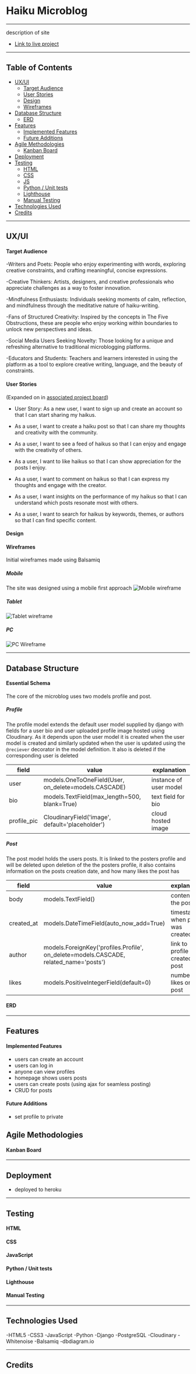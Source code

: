 # Haiku Microblog

---

description of site

- [Link to live project](https://haiku-microblog-ff81dfcf5cfd.herokuapp.com/)

---

## Table of Contents

- [UX/UI](#uxui)
  - [Target Audience](#target-audience)
  - [User Stories](#user-stories)
  - [Design](#design)
  - [Wireframes](#wireframes)
- [Database Structure](#database-structure)
  - [ERD](#erd)
- [Features](#features)
  - [Implemented Features](#implemented-features)
  - [Future Additions](#future-additions)
- [Agile Methodologies](#agile-methodologies)
  - [Kanban Board](#kanban-board)
- [Deployment](#deployment)
- [Testing](#testing)
  - [HTML](#html)
  - [CSS](#css)
  - [JS](#javascript)
  - [Python / Unit tests](#python--unit-tests)
  - [Lighthouse](#lighthouse)
  - [Manual Testing](#manual-testing)
- [Technologies Used](#technologies-used)
- [Credits](#credits)

---

## UX/UI

#### Target Audience

-Writers and Poets: People who enjoy experimenting with words, exploring creative constraints, and crafting meaningful, concise expressions.

-Creative Thinkers: Artists, designers, and creative professionals who appreciate challenges as a way to foster innovation.

-Mindfulness Enthusiasts: Individuals seeking moments of calm, reflection, and mindfulness through the meditative nature of haiku-writing.

-Fans of Structured Creativity: Inspired by the concepts in The Five Obstructions, these are people who enjoy working within boundaries to unlock new perspectives and ideas.

-Social Media Users Seeking Novelty: Those looking for a unique and refreshing alternative to traditional microblogging platforms.

-Educators and Students: Teachers and learners interested in using the platform as a tool to explore creative writing, language, and the beauty of constraints.

#### User Stories

(Expanded on in [associated project board](https://github.com/users/w1zzball/projects/7))

- User Story: As a new user, I want to sign up and create an account so that I can start sharing my haikus.

- As a user, I want to create a haiku post so that I can share my thoughts and creativity with the community.

- As a user, I want to see a feed of haikus so that I can enjoy and engage with the creativity of others.

- As a user, I want to like haikus so that I can show appreciation for the posts I enjoy.

- As a user, I want to comment on haikus so that I can express my thoughts and engage with the creator.

- As a user, I want insights on the performance of my haikus so that I can understand which posts resonate most with others.

- As a user, I want to search for haikus by keywords, themes, or authors so that I can find specific content.

#### Design

#### Wireframes

Initial wireframes made using Balsamiq

##### Mobile

The site was designed using a mobile first approach
![Mobile wireframe](./docs/images/wireframes/Mobile.webp)

##### Tablet

![Tablet wireframe](./docs/images/wireframes/Tablet.webp)

##### PC

![PC Wireframe](./docs/images/wireframes/PC.webp)

---

## Database Structure

#### Essential Schema

The core of the microblog uses two models profile and post.

##### Profile

The profile model extends the default user model supplied by django with fields for a user bio and user uploaded profile image hosted using Cloudinary. As it depends upon the user model it is created when the user model is created and similarly updated when the user is updated using the `@reciever` decorator in the model definition. It also is deleted if the corresponding user is deleted

| field       | value                                                | explanation            |
| ----------- | ---------------------------------------------------- | ---------------------- |
| user        | models.OneToOneField(User, on_delete=models.CASCADE) | instance of user model |
| bio         | models.TextField(max_length=500, blank=True)         | text field for bio     |
| profile_pic | CloudinaryField('image', default='placeholder')      | cloud hosted image     |

##### Post

The post model holds the users posts. It is linked to the posters profile and will be deleted upon deletion of the the posters profile, it also contains information on the posts creation date, and how many likes the post has

| field      | value                                                                                 | explanation                          |
| ---------- | ------------------------------------------------------------------------------------- | ------------------------------------ |
| body       | models.TextField()                                                                    | content of the post                  |
| created_at | models.DateTimeField(auto_now_add=True)                                               | timestamp when post was created      |
| author     | models.ForeignKey('profiles.Profile', on_delete=models.CASCADE, related_name='posts') | link to profile who created the post |
| likes      | models.PositiveIntegerField(default=0)                                                | number of likes on the post          |

#### ERD

---

## Features

#### Implemented Features

- users can create an account
- users can log in
- anyone can view profiles
- homepage shows users posts
- users can create posts (using ajax for seamless posting)
- CRUD for posts

#### Future Additions

- set profile to private

## Agile Methodologies

#### Kanban Board

---

## Deployment

- deployed to heroku

---

## Testing

#### HTML

#### CSS

#### JavaScript

#### Python / Unit tests

#### Lighthouse

#### Manual Testing

---

## Technologies Used

-HTML5
-CSS3
-JavaScript
-Python
-Django
-PostgreSQL
-Cloudinary
-Whitenoise
-Balsamiq
-dbdiagram.io

---

## Credits
